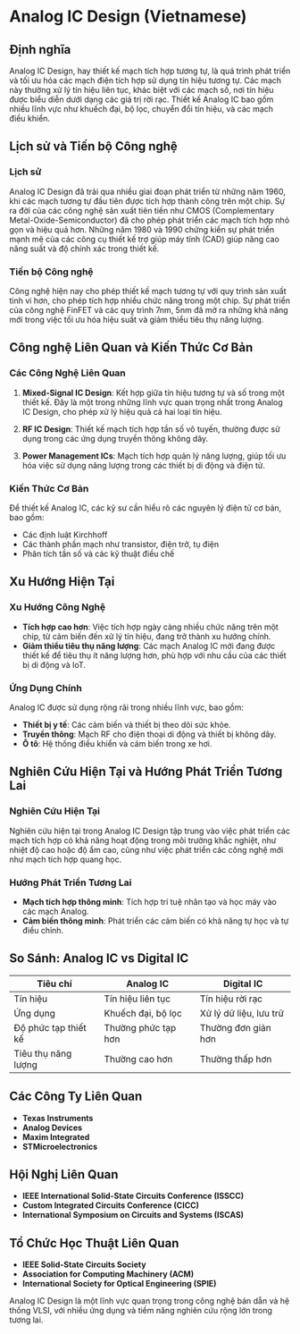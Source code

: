 # Analog IC Design (Vietnamese)

## Định nghĩa

Analog IC Design, hay thiết kế mạch tích hợp tương tự, là quá trình phát triển và tối ưu hóa các mạch điện tích hợp sử dụng tín hiệu tương tự. Các mạch này thường xử lý tín hiệu liên tục, khác biệt với các mạch số, nơi tín hiệu được biểu diễn dưới dạng các giá trị rời rạc. Thiết kế Analog IC bao gồm nhiều lĩnh vực như khuếch đại, bộ lọc, chuyển đổi tín hiệu, và các mạch điều khiển.

## Lịch sử và Tiến bộ Công nghệ

### Lịch sử

Analog IC Design đã trải qua nhiều giai đoạn phát triển từ những năm 1960, khi các mạch tương tự đầu tiên được tích hợp thành công trên một chip. Sự ra đời của các công nghệ sản xuất tiên tiến như CMOS (Complementary Metal-Oxide-Semiconductor) đã cho phép phát triển các mạch tích hợp nhỏ gọn và hiệu quả hơn. Những năm 1980 và 1990 chứng kiến sự phát triển mạnh mẽ của các công cụ thiết kế trợ giúp máy tính (CAD) giúp nâng cao năng suất và độ chính xác trong thiết kế.

### Tiến bộ Công nghệ

Công nghệ hiện nay cho phép thiết kế mạch tương tự với quy trình sản xuất tinh vi hơn, cho phép tích hợp nhiều chức năng trong một chip. Sự phát triển của công nghệ FinFET và các quy trình 7nm, 5nm đã mở ra những khả năng mới trong việc tối ưu hóa hiệu suất và giảm thiểu tiêu thụ năng lượng.

## Công nghệ Liên Quan và Kiến Thức Cơ Bản

### Các Công Nghệ Liên Quan

1. **Mixed-Signal IC Design**: Kết hợp giữa tín hiệu tương tự và số trong một thiết kế. Đây là một trong những lĩnh vực quan trọng nhất trong Analog IC Design, cho phép xử lý hiệu quả cả hai loại tín hiệu.
   
2. **RF IC Design**: Thiết kế mạch tích hợp tần số vô tuyến, thường được sử dụng trong các ứng dụng truyền thông không dây.

3. **Power Management ICs**: Mạch tích hợp quản lý năng lượng, giúp tối ưu hóa việc sử dụng năng lượng trong các thiết bị di động và điện tử.

### Kiến Thức Cơ Bản

Để thiết kế Analog IC, các kỹ sư cần hiểu rõ các nguyên lý điện tử cơ bản, bao gồm:

- Các định luật Kirchhoff
- Các thành phần mạch như transistor, điện trở, tụ điện
- Phân tích tần số và các kỹ thuật điều chế

## Xu Hướng Hiện Tại

### Xu Hướng Công Nghệ

- **Tích hợp cao hơn**: Việc tích hợp ngày càng nhiều chức năng trên một chip, từ cảm biến đến xử lý tín hiệu, đang trở thành xu hướng chính.
- **Giảm thiểu tiêu thụ năng lượng**: Các mạch Analog IC mới đang được thiết kế để tiêu thụ ít năng lượng hơn, phù hợp với nhu cầu của các thiết bị di động và IoT.

### Ứng Dụng Chính

Analog IC được sử dụng rộng rãi trong nhiều lĩnh vực, bao gồm:

- **Thiết bị y tế**: Các cảm biến và thiết bị theo dõi sức khỏe.
- **Truyền thông**: Mạch RF cho điện thoại di động và thiết bị không dây.
- **Ô tô**: Hệ thống điều khiển và cảm biến trong xe hơi.

## Nghiên Cứu Hiện Tại và Hướng Phát Triển Tương Lai

### Nghiên Cứu Hiện Tại

Nghiên cứu hiện tại trong Analog IC Design tập trung vào việc phát triển các mạch tích hợp có khả năng hoạt động trong môi trường khắc nghiệt, như nhiệt độ cao hoặc độ ẩm cao, cũng như việc phát triển các công nghệ mới như mạch tích hợp quang học.

### Hướng Phát Triển Tương Lai

- **Mạch tích hợp thông minh**: Tích hợp trí tuệ nhân tạo và học máy vào các mạch Analog.
- **Cảm biến thông minh**: Phát triển các cảm biến có khả năng tự học và tự điều chỉnh.

## So Sánh: Analog IC vs Digital IC

| Tiêu chí             | Analog IC                          | Digital IC                         |
|----------------------|-----------------------------------|-----------------------------------|
| Tín hiệu             | Tín hiệu liên tục                 | Tín hiệu rời rạc                  |
| Ứng dụng             | Khuếch đại, bộ lọc                | Xử lý dữ liệu, lưu trữ            |
| Độ phức tạp thiết kế | Thường phức tạp hơn               | Thường đơn giản hơn                |
| Tiêu thụ năng lượng  | Thường cao hơn                    | Thường thấp hơn                    |

## Các Công Ty Liên Quan

- **Texas Instruments**
- **Analog Devices**
- **Maxim Integrated**
- **STMicroelectronics**

## Hội Nghị Liên Quan

- **IEEE International Solid-State Circuits Conference (ISSCC)**
- **Custom Integrated Circuits Conference (CICC)**
- **International Symposium on Circuits and Systems (ISCAS)**

## Tổ Chức Học Thuật Liên Quan

- **IEEE Solid-State Circuits Society**
- **Association for Computing Machinery (ACM)**
- **International Society for Optical Engineering (SPIE)**

Analog IC Design là một lĩnh vực quan trọng trong công nghệ bán dẫn và hệ thống VLSI, với nhiều ứng dụng và tiềm năng nghiên cứu rộng lớn trong tương lai.